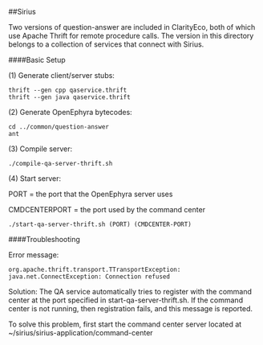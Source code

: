 ##Sirius

Two versions of question-answer are included in ClarityEco, both of which use
Apache Thrift for remote procedure calls. The version in this directory
belongs to a collection of services that connect with Sirius.

####Basic Setup

(1) Generate client/server stubs:

```
thrift --gen cpp qaservice.thrift
thrift --gen java qaservice.thrift
```

(2) Generate OpenEphyra bytecodes:

```
cd ../common/question-answer
ant
```

(3) Compile server:

`./compile-qa-server-thrift.sh`

(4) Start server:

PORT = the port that the OpenEphyra server uses

CMDCENTERPORT = the port used by the command center

`./start-qa-server-thrift.sh (PORT) (CMDCENTER-PORT)`

####Troubleshooting

Error message:

  `org.apache.thrift.transport.TTransportException: java.net.ConnectException: Connection refused`

Solution:  The QA service automatically tries to register with the command center
  at the port specified in start-qa-server-thrift.sh.
  If the command center is not running, then registration fails,
  and this message is reported.
  
  To solve this problem, first start the command center server
  located at ~/sirius/sirius-application/command-center

